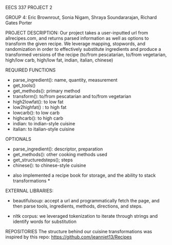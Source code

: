 EECS 337 PROJECT 2

GROUP 4: Eric Brownrout, Sonia Nigam, Shraya Soundararajan, Richard Gates Porter

PROJECT DESCRIPTION:
Our project takes a user-inputted url from allrecipes.com, and returns parsed information as well as options to transform the given recipe.  We leverage mapping, stopwords, and randomization in order to effectively substitute ingredients and produce a transformed versions of the recipe (to/from pescatarian, to/from vegetarian, high/low carb, high/low fat, indian, italian, chinese)

REQUIRED FUNCTIONS
- parse_ingredient(): name, quantity, measurement
- get_tools()
- get_methods(): primary method
- transform(): to/from pescatarian and to/from vegetarian
- high2lowfat(): to low fat
- low2highfat() : to high fat
- lowcarb(): to low carb
- highcarb(): to high carb
- indian: to indian-style cuisine
- italian: to italian-style cuisine

OPTIONALS
- parse_ingredient(): descriptor, preparation
- get_methods(): other cooking methods used
- get_structuredsteps(); steps
- chinese(): to chinese-style cuisine

* also implemented a recipe book for storage, and the ability to stack transformations *

EXTERNAL LIBRARIES: 

- beautifulsoup: accept a url and programmatically fetch the page, and then parse tools, ingredients, methods, directions, and steps.

- nltk corpus: we leveraged tokenization to iterate through strings and identify words for substitution

REPOSITORIES
The structure behind our cuisine transformations was inspired by this repo: https://github.com/jeanniet13/Recipes
